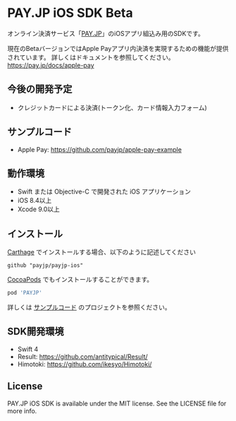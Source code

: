 # PAY.JP iOS SDK Beta

オンライン決済サービス「[PAY.JP](https://pay.jp/)」のiOSアプリ組込み用のSDKです。

現在のBetaバージョンではApple Payアプリ内決済を実現するための機能が提供されています。
詳しくはドキュメントを参照してください。
https://pay.jp/docs/apple-pay

## 今後の開発予定

- クレジットカードによる決済(トークン化、カード情報入力フォーム)

## サンプルコード

- Apple Pay: https://github.com/payjp/apple-pay-example

## 動作環境

- Swift または Objective-C で開発された iOS アプリケーション
- iOS 8.4以上
- Xcode 9.0以上

## インストール

[Carthage](https://github.com/Carthage/Carthage) でインストールする場合、以下のように記述してください
```
github "payjp/payjp-ios"
```

[CocoaPods](http://cocoapods.org) でもインストールすることができます。

```ruby
pod 'PAYJP'
```

詳しくは [サンプルコード](https://github.com/payjp/apple-pay-example) のプロジェクトを参照ください。

## SDK開発環境

- Swift 4
- Result: https://github.com/antitypical/Result/
- Himotoki: https://github.com/ikesyo/Himotoki/

## License

PAY.JP iOS SDK is available under the MIT license. See the LICENSE file for more info.
